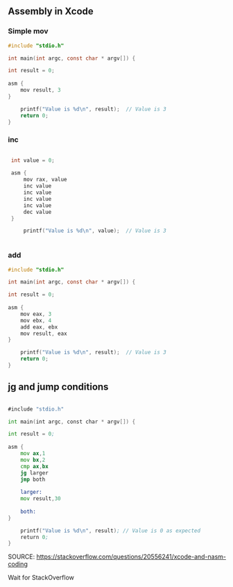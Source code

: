 ## Assembly in Xcode

### Simple mov
```c
#include "stdio.h"

int main(int argc, const char * argv[]) {

int result = 0;
    
asm {
    mov result, 3
}

    printf("Value is %d\n", result);  // Value is 3
    return 0;
}
```



### inc
```c

 int value = 0;
     
 asm {
     mov rax, value
     inc value
     inc value
     inc value
     inc value
     dec value
 }

     printf("Value is %d\n", value);  // Value is 3
 
```



### add
```c
#include "stdio.h"

int main(int argc, const char * argv[]) {

int result = 0;
    
asm {
    mov eax, 3
    mov ebx, 4
    add eax, ebx
    mov result, eax
}

    printf("Value is %d\n", result);  // Value is 3
    return 0;
}
```




## jg and jump conditions

```asm

#include "stdio.h"

int main(int argc, const char * argv[]) {

int result = 0;
    
asm {
    mov ax,1
    mov bx,2
    cmp ax,bx
    jg larger
    jmp both
    
    larger:
    mov result,30
    
    both:
}

    printf("Value is %d\n", result); // Value is 0 as expected
    return 0;
}


```
SOURCE: https://stackoverflow.com/questions/20556241/xcode-and-nasm-coding


Wait for StackOverflow
